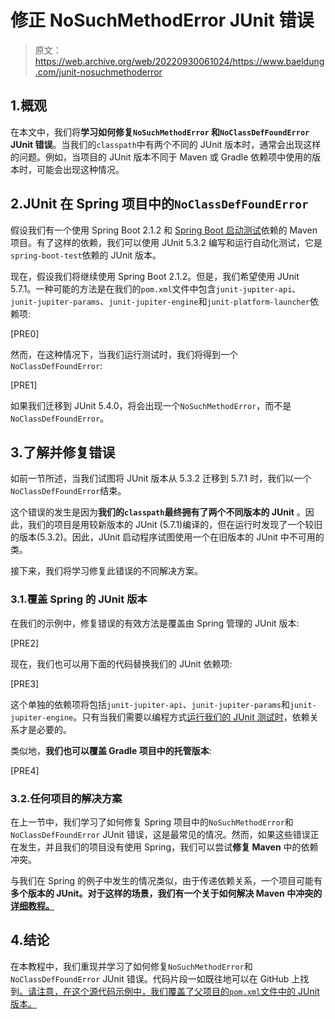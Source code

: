 # 修正 NoSuchMethodError JUnit 错误

> 原文：<https://web.archive.org/web/20220930061024/https://www.baeldung.com/junit-nosuchmethoderror>

## 1.概观

在本文中，我们将**学习如何修复`NoSuchMethodError` 和`NoClassDefFoundError` JUnit 错误**。当我们的`classpath`中有两个不同的 JUnit 版本时，通常会出现这样的问题。例如，当项目的 JUnit 版本不同于 Maven 或 Gradle 依赖项中使用的版本时，可能会出现这种情况。

## 2.JUnit 在 Spring 项目中的`NoClassDefFoundError`

假设我们有一个使用 Spring Boot 2.1.2 和 [Spring Boot 启动测试](/web/20220626074048/https://www.baeldung.com/spring-boot-testing)依赖的 Maven 项目。有了这样的依赖，我们可以使用 JUnit 5.3.2 编写和运行自动化测试，它是`spring-boot-test`依赖的 JUnit 版本。

现在，假设我们将继续使用 Spring Boot 2.1.2。但是，我们希望使用 JUnit 5.7.1。一种可能的方法是在我们的`pom.xml`文件中包含`junit-jupiter-api`、`junit-jupiter-params`、`junit-jupiter-engine`和`junit-platform-launcher`依赖项:

[PRE0]

然而，在这种情况下，当我们运行测试时，我们将得到一个`NoClassDefFoundError`:

[PRE1]

如果我们迁移到 JUnit 5.4.0，将会出现一个`NoSuchMethodError`，而不是`NoClassDefFoundError`。

## 3.了解并修复错误

如前一节所述，当我们试图将 JUnit 版本从 5.3.2 迁移到 5.7.1 时，我们以一个`NoClassDefFoundError`结束。

这个错误的发生是因为**我们的`classpath`最终拥有了两个不同版本的 JUnit** 。因此，我们的项目是用较新版本的 JUnit (5.7.1)编译的，但在运行时发现了一个较旧的版本(5.3.2)。因此，JUnit 启动程序试图使用一个在旧版本的 JUnit 中不可用的类。

接下来，我们将学习修复此错误的不同解决方案。

### 3.1.覆盖 Spring 的 JUnit 版本

在我们的示例中，修复错误的有效方法是覆盖由 Spring 管理的 JUnit 版本:

[PRE2]

现在，我们也可以用下面的代码替换我们的 JUnit 依赖项:

[PRE3]

这个单独的依赖项将包括`junit-jupiter-api`、`junit-jupiter-params`和`junit-jupiter-engine`。只有当我们需要以编程方式[运行我们的 JUnit 测试时](/web/20220626074048/https://www.baeldung.com/junit-tests-run-programmatically-from-java)，依赖关系才是必要的。

类似地，**我们也可以覆盖 Gradle 项目中的托管版本**:

[PRE4]

### 3.2.任何项目的解决方案

在上一节中，我们学习了如何修复 Spring 项目中的`NoSuchMethodError`和`NoClassDefFoundError` JUnit 错误，这是最常见的情况。然而，如果这些错误正在发生，并且我们的项目没有使用 Spring，我们可以尝试**修复 Maven** 中的依赖冲突。

与我们在 Spring 的例子中发生的情况类似，由于传递依赖关系，一个项目可能有**多个版本的 JUnit。对于这样的场景，我们有一个关于如何解决 Maven 中冲突的[详细教程。](/web/20220626074048/https://www.baeldung.com/maven-version-collision)**

## 4.结论

在本教程中，我们重现并学习了如何修复`NoSuchMethodError`和`NoClassDefFoundError` JUnit 错误。代码片段一如既往地可以在 GitHub 上找到[。请注意，在这个源代码示例中，我们覆盖了父项目](https://web.archive.org/web/20220626074048/https://github.com/eugenp/tutorials/tree/master/spring-boot-modules/spring-boot-testing)[的`pom.xml`文件中的 JUnit 版本。](https://web.archive.org/web/20220626074048/https://github.com/eugenp/tutorials/tree/master/spring-boot-modules)